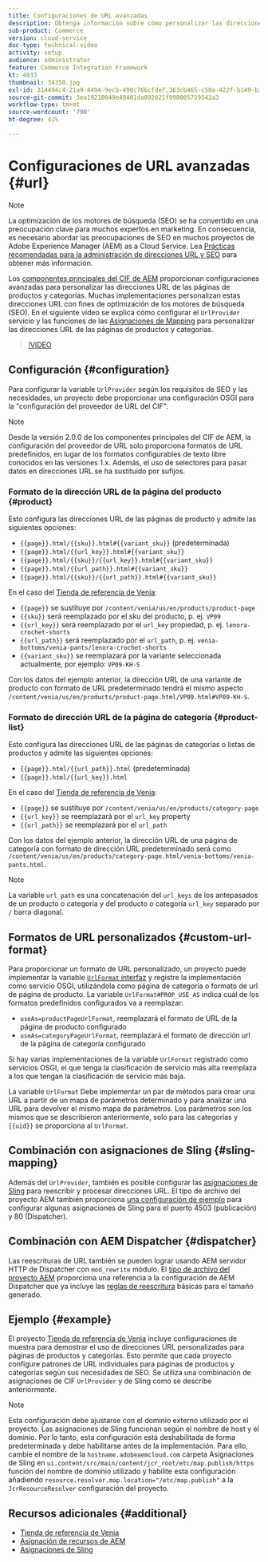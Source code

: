 ```yaml
---
title: Configuraciones de URL avanzadas
description: Obtenga información sobre cómo personalizar las direcciones URL para páginas de productos y categorías. Esto permite que las implementaciones optimicen las direcciones URL de los motores de búsqueda y promuevan la detección.
sub-product: Commerce
version: cloud-service
doc-type: technical-video
activity: setup
audience: administrator
feature: Commerce Integration Framework
kt: 4933
thumbnail: 34350.jpg
exl-id: 314494c4-21a9-4494-9ecb-498c766cfde7,363cb465-c50a-422f-b149-b3f41c2ebc0f
source-git-commit: 3ea19210049e49401da892021f098005759542a3
workflow-type: tm+mt
source-wordcount: '790'
ht-degree: 41%

---
```


# Configuraciones de URL avanzadas {#url}

>[!NOTE]
>
> La optimización de los motores de búsqueda (SEO) se ha convertido en una preocupación clave para muchos expertos en marketing. En consecuencia, es necesario abordar las preocupaciones de SEO en muchos proyectos de Adobe Experience Manager (AEM) as a Cloud Service. Lea [Prácticas recomendadas para la administración de direcciones URL y SEO](https://experienceleague.adobe.com/docs/experience-manager-cloud-service/overview/seo-and-url-management.html) para obtener más información.

Los [componentes principales del CIF de AEM](https://github.com/adobe/aem-core-cif-components) proporcionan configuraciones avanzadas para personalizar las direcciones URL de las páginas de productos y categorías. Muchas implementaciones personalizan estas direcciones URL con fines de optimización de los motores de búsqueda (SEO). En el siguiente vídeo se explica cómo configurar el `UrlProvider` servicio y las funciones de las [Asignaciones de Mapping](https://sling.apache.org/documentation/the-sling-engine/mappings-for-resource-resolution.html) para personalizar las direcciones URL de las páginas de productos y categorías.

>[!VIDEO](https://video.tv.adobe.com/v/34350/?quality=12)

## Configuración {#configuration}

Para configurar la variable `UrlProvider` según los requisitos de SEO y las necesidades, un proyecto debe proporcionar una configuración OSGI para la &quot;configuración del proveedor de URL del CIF&quot;.

>[!NOTE]
>
> Desde la versión 2.0.0 de los componentes principales del CIF de AEM, la configuración del proveedor de URL solo proporciona formatos de URL predefinidos, en lugar de los formatos configurables de texto libre conocidos en las versiones 1.x. Además, el uso de selectores para pasar datos en direcciones URL se ha sustituido por sufijos.

### Formato de la dirección URL de la página del producto {#product}

Esto configura las direcciones URL de las páginas de producto y admite las siguientes opciones:

* `{{page}}.html/{{sku}}.html#{{variant_sku}}` (predeterminada)
* `{{page}}.html/{{url_key}}.html#{{variant_sku}}`
* `{{page}}.html/{{sku}}/{{url_key}}.html#{{variant_sku}}`
* `{{page}}.html/{{url_path}}.html#{{variant_sku}}`
* `{{page}}.html/{{sku}}/{{url_path}}.html#{{variant_sku}}`

En el caso del [Tienda de referencia de Venia](https://github.com/adobe/aem-cif-guides-venia):

* `{{page}}` se sustituye por `/content/venia/us/en/products/product-page`
* `{{sku}}` será reemplazado por el sku del producto, p. ej. `VP09`
* `{{url_key}}` será reemplazado por el `url_key` propiedad, p. ej. `lenora-crochet-shorts`
* `{{url_path}}` será reemplazado por el `url_path`, p. ej. `venia-bottoms/venia-pants/lenora-crochet-shorts`
* `{{variant_sku}}` se reemplazará por la variante seleccionada actualmente, por ejemplo: `VP09-KH-S`

Con los datos del ejemplo anterior, la dirección URL de una variante de producto con formato de URL predeterminado tendrá el mismo aspecto `/content/venia/us/en/products/product-page.html/VP09.html#VP09-KH-S`.

### Formato de dirección URL de la página de categoría {#product-list}

Esto configura las direcciones URL de las páginas de categorías o listas de productos y admite las siguientes opciones:

* `{{page}}.html/{{url_path}}.html` (predeterminada)
* `{{page}}.html/{{url_key}}.html`

En el caso del [Tienda de referencia de Venia](https://github.com/adobe/aem-cif-guides-venia):

* `{{page}}` se sustituye por `/content/venia/us/en/products/category-page`
* `{{url_key}}` se reemplazará por el `url_key` property
* `{{url_path}}` se reemplazará por el `url_path`

Con los datos del ejemplo anterior, la dirección URL de una página de categoría con formato de dirección URL predeterminado será como `/content/venia/us/en/products/category-page.html/venia-bottoms/venia-pants.html`.

>[!NOTE]
> 
> La variable `url_path` es una concatenación del `url_keys` de los antepasados de un producto o categoría y del producto o categoría `url_key` separado por `/` barra diagonal.

## Formatos de URL personalizados {#custom-url-format}

Para proporcionar un formato de URL personalizado, un proyecto puede implementar la variable [`UrlFormat` interfaz](https://javadoc.io/doc/com.adobe.commerce.cif/core-cif-components-core/latest/com/adobe/cq/commerce/core/components/services/urls/UrlFormat.html) y registre la implementación como servicio OSGI, utilizándola como página de categoría o formato de url de página de producto. La variable `UrlFormat#PROP_USE_AS` indica cuál de los formatos predefinidos configurados va a reemplazar:

* `useAs=productPageUrlFormat`, reemplazará el formato de URL de la página de producto configurado
* `useAs=categoryPageUrlFormat`, reemplazará el formato de dirección url de la página de categoría configurado

Si hay varias implementaciones de la variable `UrlFormat` registrado como servicios OSGI, el que tenga la clasificación de servicio más alta reemplaza a los que tengan la clasificación de servicio más baja.

La variable `UrlFormat` Debe implementar un par de métodos para crear una URL a partir de un mapa de parámetros determinado y para analizar una URL para devolver el mismo mapa de parámetros. Los parámetros son los mismos que se describieron anteriormente, solo para las categorías y `{{uid}}` se proporciona al `UrlFormat`.

## Combinación con asignaciones de Sling {#sling-mapping}

Además del `UrlProvider`, también es posible configurar las [asignaciones de Sling](https://sling.apache.org/documentation/the-sling-engine/mappings-for-resource-resolution.html) para reescribir y procesar direcciones URL. El tipo de archivo del proyecto AEM también proporciona [una configuración de ejemplo](https://github.com/adobe/aem-cif-project-archetype/tree/master/src/main/archetype/samplecontent/src/main/content/jcr_root/etc/map.publish) para configurar algunas asignaciones de Sling para el puerto 4503 (publicación) y 80 (Dispatcher).

## Combinación con AEM Dispatcher {#dispatcher}

Las reescrituras de URL también se pueden lograr usando AEM servidor HTTP de Dispatcher con `mod_rewrite` módulo. El [tipo de archivo del proyecto AEM](https://github.com/adobe/aem-project-archetype) proporciona una referencia a la configuración de AEM Dispatcher que ya incluye las [reglas de reescritura](https://github.com/adobe/aem-project-archetype/tree/master/src/main/archetype/dispatcher.cloud) básicas para el tamaño generado.

## Ejemplo {#example}

El proyecto [Tienda de referencia de Venia](https://github.com/adobe/aem-cif-guides-venia) incluye configuraciones de muestra para demostrar el uso de direcciones URL personalizadas para páginas de productos y categorías. Esto permite que cada proyecto configure patrones de URL individuales para páginas de productos y categorías según sus necesidades de SEO. Se utiliza una combinación de asignaciones de CIF `UrlProvider` y de Sling como se describe anteriormente.

>[!NOTE]
>
>Esta configuración debe ajustarse con el dominio externo utilizado por el proyecto. Las asignaciones de Sling funcionan según el nombre de host y el dominio. Por lo tanto, esta configuración está deshabilitada de forma predeterminada y debe habilitarse antes de la implementación. Para ello, cambie el nombre de la `hostname.adobeaemcloud.com` carpeta Asignaciones de Sling en `ui.content/src/main/content/jcr_root/etc/map.publish/https` función del nombre de dominio utilizado y habilite esta configuración añadiendo `resource.resolver.map.location="/etc/map.publish"` a la `JcrResourceResolver` configuración del proyecto.

## Recursos adicionales {#additional}

* [Tienda de referencia de Venia](https://github.com/adobe/aem-cif-guides-venia)
* [Asignación de recursos de AEM](https://experienceleague.adobe.com/docs/experience-manager-65/deploying/configuring/resource-mapping.html)
* [Asignaciones de Sling](https://sling.apache.org/documentation/the-sling-engine/mappings-for-resource-resolution.html)
